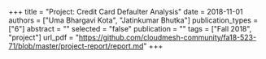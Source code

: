 +++
title = "Project: Credit Card Defaulter Analysis"
date = 2018-11-01
authors = ["Uma Bhargavi Kota", "Jatinkumar Bhutka"]
publication_types = ["6"]
abstract = ""
selected = "false"
publication = ""
tags = ["Fall 2018", "project"]
url_pdf = "https://github.com/cloudmesh-community/fa18-523-71/blob/master/project-report/report.md"
+++

